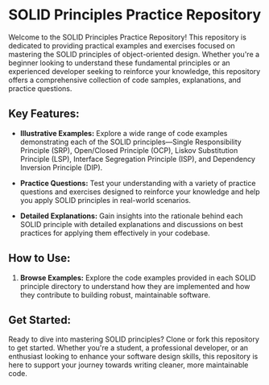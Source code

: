 # SOLID Principles Practice Repository

Welcome to the SOLID Principles Practice Repository! This repository is dedicated to providing practical examples and exercises focused on mastering the SOLID principles of object-oriented design. Whether you're a beginner looking to understand these fundamental principles or an experienced developer seeking to reinforce your knowledge, this repository offers a comprehensive collection of code samples, explanations, and practice questions.

## Key Features:

- **Illustrative Examples:** Explore a wide range of code examples demonstrating each of the SOLID principles—Single Responsibility Principle (SRP), Open/Closed Principle (OCP), Liskov Substitution Principle (LSP), Interface Segregation Principle (ISP), and Dependency Inversion Principle (DIP).

- **Practice Questions:** Test your understanding with a variety of practice questions and exercises designed to reinforce your knowledge and help you apply SOLID principles in real-world scenarios.

- **Detailed Explanations:** Gain insights into the rationale behind each SOLID principle with detailed explanations and discussions on best practices for applying them effectively in your codebase.


## How to Use:

1. **Browse Examples:** Explore the code examples provided in each SOLID principle directory to understand how they are implemented and how they contribute to building robust, maintainable software.

## Get Started:

Ready to dive into mastering SOLID principles? Clone or fork this repository to get started. Whether you're a student, a professional developer, or an enthusiast looking to enhance your software design skills, this repository is here to support your journey towards writing cleaner, more maintainable code.
